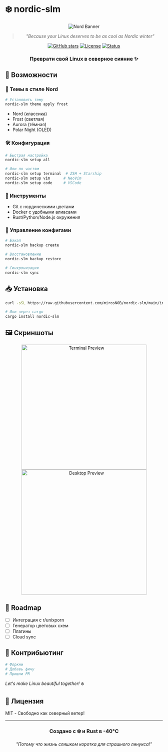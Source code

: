 # ❄️ nordic-slm

<div align="center">

![Nord Banner](assets/nord-banner.png)

> *"Because your Linux deserves to be as cool as Nordic winter"*

[![GitHub stars](https://img.shields.io/github/stars/mirosNOB/nordic-slm?style=for-the-badge&color=88c0d0&labelColor=2e3440)](https://github.com/mirosNOB/nordic-slm/stargazers)
[![License](https://img.shields.io/badge/license-MIT-88c0d0?style=for-the-badge&labelColor=2e3440)](LICENSE)
[![Status](https://img.shields.io/badge/status-hot_development-bf616a?style=for-the-badge&labelColor=2e3440)](https://github.com/mirosNOB/nordic-slm)

### Преврати свой Linux в северное сияние ✨

</div>

## 🌟 Возможности

### 🎨 Темы в стиле Nord
```bash
# Установить тему
nordic-slm theme apply frost
```
- Nord (классика)
- Frost (светлая)
- Aurora (тёмная)
- Polar Night (OLED)

### 🛠️ Конфигурация
```bash
# Быстрая настройка
nordic-slm setup all

# Или по частям
nordic-slm setup terminal  # ZSH + Starship
nordic-slm setup vim      # NeoVim
nordic-slm setup code     # VSCode
```

### 🚀 Инструменты
- Git с нордическими цветами
- Docker с удобными алиасами
- Rust/Python/Node.js окружения

### 💾 Управление конфигами
```bash
# Бэкап
nordic-slm backup create

# Восстановление
nordic-slm backup restore

# Синхронизация
nordic-slm sync
```

## 📥 Установка

```bash
curl -sSL https://raw.githubusercontent.com/mirosNOB/nordic-slm/main/install.sh | bash

# Или через cargo
cargo install nordic-slm
```

## 🖼️ Скриншоты

<div align="center">
<img src="assets/terminal.png" alt="Terminal Preview" width="400"/>
<img src="assets/desktop.png" alt="Desktop Preview" width="400"/>
</div>

## 🎯 Roadmap

- [ ] Интеграция с r/unixporn
- [ ] Генератор цветовых схем
- [ ] Плагины
- [ ] Cloud sync

## 🤝 Контрибьютинг

```bash
# Форкни
# Добавь фичу
# Пришли PR
```

*Let's make Linux beautiful together!* ❄️

## 📜 Лицензия

MIT - Свободно как северный ветер! 

---

<div align="center">

### Создано с ❄️ и Rust в -40°C

*"Потому что жизнь слишком коротка для страшного линукса!"*

</div>